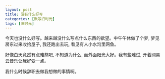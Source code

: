 ```yaml
---
layout: post
title: 没有什么好写
categories: [默写旧时光]
tags: [旧时光]
---
```


今天也没什么好写。越来越没什么写点什么东西的欲望。中午午休做了个梦, 梦见房东过来收拾屋子, 我还跑出去玩, 看见有人小水沟里网鱼。

好像白天竟然有点难熬吧, 不知道为什么, 而外面阳光大好。我有些难过, 开着网易云音乐让我好受一点。

我什么时候辞职去做我想做的事情啊。
